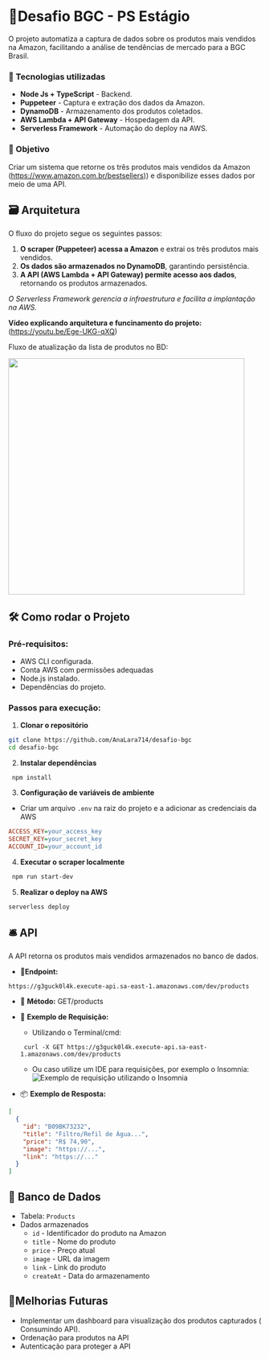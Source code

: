 # 🧩Desafio BGC - PS Estágio

O projeto automatiza a captura de dados sobre os produtos mais vendidos na Amazon, facilitando a análise de tendências de mercado para a BGC Brasil.

### 🧰 Tecnologias utilizadas

- **Node Js + TypeScript** - Backend.
- **Puppeteer** - Captura e extração dos dados da Amazon.
- **DynamoDB** - Armazenamento dos produtos coletados.
- **AWS Lambda + API Gateway** - Hospedagem da API.
- **Serverless Framework** - Automação do deploy na AWS.

### 🎯 Objetivo

Criar um sistema que retorne os três produtos mais vendidos da Amazon ([https://www.amazon.com.br/bestsellers)](https://www.amazon.com.br/bestsellers)) e disponibilize esses dados por meio de uma API.

## 🗃️ Arquitetura

O fluxo do projeto segue os seguintes passos:

1.  **O scraper (Puppeteer) acessa a Amazon** e extrai os três produtos mais vendidos.
2.  **Os dados são armazenados no DynamoDB**, garantindo persistência.
3.  **A API (AWS Lambda + API Gateway) permite acesso aos dados**, retornando os produtos armazenados.

_O Serverless Framework gerencia a infraestrutura e facilita a implantação na AWS._

**Vídeo explicando arquitetura e funcinamento do projeto:** (https://youtu.be/Ege-UKG-qXQ)

Fluxo de atualização da lista de produtos no BD: <br>

[<img src="https://media.discordapp.net/attachments/867480197598281803/1353874793266548870/image.png?ex=67e33da8&is=67e1ec28&hm=9a6460b14ead559217910e2ef93b81cd37ce4d54d12571056caaa18142b85b60&=&format=webp&quality=lossless" height="470"/>](https://media.discordapp.net/attachments/867480197598281803/1353874793266548870/image.png?ex=67e33da8&is=67e1ec28&hm=9a6460b14ead559217910e2ef93b81cd37ce4d54d12571056caaa18142b85b60&=&format=webp&quality=lossless)

## 🛠️ Como rodar o Projeto

### Pré-requisitos:

- AWS CLI configurada.
- Conta AWS com permissões adequadas
- Node.js instalado.
- Dependências do projeto.

### Passos para execução:

1. **Clonar o repositório**

```bash
git clone https://github.com/AnaLara714/desafio-bgc
cd desafio-bgc
```

2. **Instalar dependências**

```console
 npm install
```

3. **Configuração de variáveis de ambiente**

- Criar um arquivo `.env` na raiz do projeto e a adicionar as credenciais da AWS

```ini
ACCESS_KEY=your_access_key
SECRET_KEY=your_secret_key
ACCOUNT_ID=your_account_id
```

4. **Executar o scraper localmente**

```powershell
 npm run start-dev
```

5. **Realizar o deploy na AWS**

```powershell
serverless deploy
```

## 🛎️ API

A API retorna os produtos mais vendidos armazenados no banco de dados.

- 📍**Endpoint:**

```console
https://g3guck0l4k.execute-api.sa-east-1.amazonaws.com/dev/products
```

- 📝 **Método:** GET/products
- 📨 **Exemplo de Requisição:**

  - Utilizando o Terminal/cmd:

  ```
   curl -X GET https://g3guck0l4k.execute-api.sa-east-1.amazonaws.com/dev/products
  ```

  - Ou caso utilize um IDE para requisições, por exemplo o Insomnia:<br>
    ![Exemplo de requisição utilizando o Insomnia](https://media.discordapp.net/attachments/867480197598281803/1353840680891584603/image.png?ex=67e31de3&is=67e1cc63&hm=38102f939255fed9cfaf8be36950259eaeb5f71019dfa0cd442308ff5df9c9c4&=&format=webp&quality=lossless)

- 📦 **Exemplo de Resposta:**

```json
[
  {
    "id": "B09BK73232",
    "title": "Filtro/Refil de Água...",
    "price": "R$ 74,90",
    "image": "https://...",
    "link": "https://..."
  }
]
```

## 🎲 Banco de Dados

- Tabela: `Products`
- Dados armazenados
  - `id` - Identificador do produto na Amazon
  - `title` - Nome do produto
  - `price` - Preço atual
  - `image` - URL da imagem
  - `link` - Link do produto
  - `createAt` - Data do armazenamento

## 🥠Melhorias Futuras

- Implementar um dashboard para visualização dos produtos capturados ( Consumindo API).
- Ordenação para produtos na API
- Autenticação para proteger a API
